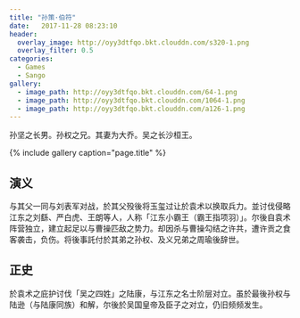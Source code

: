 ```yaml
---
title: "孙策·伯符"
date:   2017-11-28 08:23:10
header:
  overlay_image: http://oyy3dtfqo.bkt.clouddn.com/s320-1.png
  overlay_filter: 0.5
categories:
  - Games
  - Sango
gallery:
  - image_path: http://oyy3dtfqo.bkt.clouddn.com/64-1.png
  - image_path: http://oyy3dtfqo.bkt.clouddn.com/1064-1.png
  - image_path: http://oyy3dtfqo.bkt.clouddn.com/a126-1.png
---
```


孙坚之长男。孙权之兄。其妻为大乔。吴之长沙桓王。

{% include gallery caption="page.title" %}

## 演义

与其父一同与刘表军对战，於其父殁後将玉玺过让於袁术以换取兵力。並讨伐侵略江东之刘繇、严白虎、王朗等人，人称「江东小霸王（霸王指项羽）」。尔後自袁术阵营独立，建立起足以与曹操匹敌之势力。却因杀与曹操勾结之许共，遭许贡之食客袭击，负伤。将後事託付於其弟之孙权、及义兄弟之周瑜後辞世。

## 正史

於袁术之庇护讨伐「吴之四姓」之陆康，与江东之名士阶层对立。虽於最後孙权与陆逊（与陆康同族）和解，尔後於吴国皇帝及臣子之对立，仍旧频频发生。